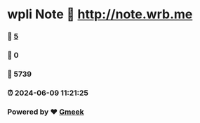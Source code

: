 # wpli Note :link: http://note.wrb.me 
### :page_facing_up: [5](http://note.wrb.me/tag.html) 
### :speech_balloon: 0 
### :hibiscus: 5739 
### :alarm_clock: 2024-06-09 11:21:25 
### Powered by :heart: [Gmeek](https://github.com/Meekdai/Gmeek)
